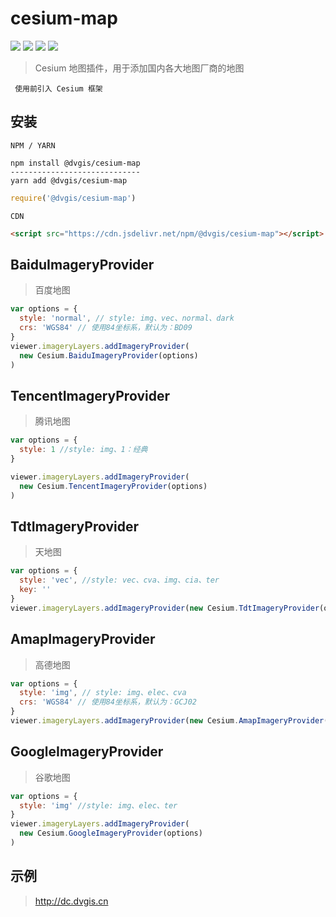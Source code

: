 # cesium-map

<p>
<img src="https://img.shields.io/github/workflow/status/dvgis/cesium-map/build"/>
<img src="https://img.shields.io/badge/license-Apache%202-blue"/>
<img src="https://img.shields.io/npm/v/@dvgis/cesium-map?color=orange&logo=github" />
<img src="https://img.shields.io/npm/dt/@dvgis/cesium-map?logo=npm"/>
</p>

> Cesium 地图插件，用于添加国内各大地图厂商的地图

```warning
 使用前引入 Cesium 框架
```

## 安装

`NPM / YARN`

```shell
npm install @dvgis/cesium-map
-----------------------------
yarn add @dvgis/cesium-map
```

```js
require('@dvgis/cesium-map')
```

`CDN`

```html
<script src="https://cdn.jsdelivr.net/npm/@dvgis/cesium-map"></script>
```


## BaiduImageryProvider

> 百度地图

```js
var options = {
  style: 'normal', // style: img、vec、normal、dark
  crs: 'WGS84' // 使用84坐标系，默认为：BD09
}
viewer.imageryLayers.addImageryProvider(
  new Cesium.BaiduImageryProvider(options)
)
```

## TencentImageryProvider

> 腾讯地图

```js
var options = {
  style: 1 //style: img、1：经典
}

viewer.imageryLayers.addImageryProvider(
  new Cesium.TencentImageryProvider(options)
)
```

## TdtImageryProvider

> 天地图

```js
var options = {
  style: 'vec', //style: vec、cva、img、cia、ter 
  key: ''
}
viewer.imageryLayers.addImageryProvider(new Cesium.TdtImageryProvider(options))
```

## AmapImageryProvider

> 高德地图

```js
var options = {
  style: 'img', // style: img、elec、cva
  crs: 'WGS84' // 使用84坐标系，默认为：GCJ02
}
viewer.imageryLayers.addImageryProvider(new Cesium.AmapImageryProvider(options))
```

## GoogleImageryProvider

> 谷歌地图

```js
var options = {
  style: 'img' //style: img、elec、ter
}
viewer.imageryLayers.addImageryProvider(
  new Cesium.GoogleImageryProvider(options)
)
```

## 示例

> http://dc.dvgis.cn
